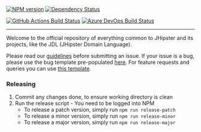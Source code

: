 [![NPM version][npm-image]][npm-url] [![Dependency Status][daviddm-image]][daviddm-url]

[![GitHub Actions Build Status][github-actions-image]][github-actions-url] [![Azure DevOps Build Status][azure-devops-image]][azure-devops-url]

---

Welcome to the official repository of everything common to JHipster and its projects, like the JDL (JHipster Domain Language).

Please read our [guidelines](/CONTRIBUTING.md#submitting-an-issue) before submitting an issue.
If your issue is a bug, please use the bug template pre-populated [here](https://github.com/jhipster/jhipster-core/issues/new?template=BUG_REPORT.md).
For feature requests and queries you can use [this template](https://github.com/jhipster/jhipster-core/issues/new?template=FEATURE_REQUEST.md).

### Releasing

1. Commit any changes done, to ensure working directory is clean
2. Run the release script - You need to be logged into NPM
    * To release a patch version, simply run `npm run release-patch`
    * To release a minor version, simply run `npm run release-minor`
    * To release a major version, simply run `npm run release-major`

[azure-devops-image]: https://dev.azure.com/jhipster/jhipster-core/_apis/build/status/jhipster.jhipster-core?branchName=master
[azure-devops-url]: https://dev.azure.com/jhipster/jhipster-core/_build
[daviddm-image]: https://david-dm.org/jhipster/jhipster-core.svg?theme=shields.io
[daviddm-url]: https://david-dm.org/jhipster/jhipster-core
[github-actions-image]: https://github.com/jhipster/jhipster-core/workflows/Node%20CI/badge.svg
[github-actions-url]: https://github.com/jhipster/jhipster-core/actions
[npm-image]: https://badge.fury.io/js/jhipster-core.svg
[npm-url]: https://npmjs.org/package/jhipster-core
